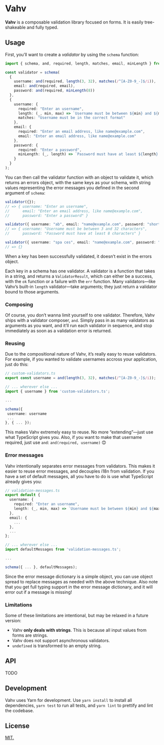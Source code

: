 # Vahv

**Vahv** is a composable validation library focused on forms. It is easily
tree-shakeable and fully typed.

## Usage

First, you’ll want to create a *validator* by using the `schema` function:

```ts
import { schema, and, required, length, matches, email, minLength } from 'vahv';

const validator = schema(
  {
    username: and(required, length(3, 32), matches(/^[A-Z0-9_-]$/i)),
    email: and(required, email),
    password: and(required, minLength(8))
  },
  {
    username: {
      required: "Enter an username",
      length: (_, min, max) => `Username must be between ${min} and ${max} characters`,
      matches: "Username must be in the correct format"
    },
    email: {
      required: "Enter an email address, like name@example.com",
      email: "Enter an email address, like name@example.com"
    },
    password: {
      required: "Enter a password",
      minLength: (_, length) => `Password must have at least ${length} characters`
    }
  }
);
```

You can then call the validator function with an object to validate it, which
returns an errors object, with the same keys as your schema, with string values
representing the error messages you defined in the second argument of `schema`:

```ts
validator({});
// => { username: "Enter an username",
//      email: "Enter an email address, like name@example.com",
//      password: "Enter a password" }

validator({ username: "ab", email: "name@example.com", password: "short" });
// => { username: "Username must be between 3 and 32 characters",
//      password: "Password must have at least 8 characters" }

validator({ username: "spa ces", email: "name@example.com", password: "longenoughsurely" });
// => {}  
```

When a key has been successfully validated, it doesn’t exist in the errors
object.

Each key in a schema has one validator. A validator is a function that takes in
a string, and returns a `ValidatorResult`, which can either be a success, with
the `ok` function or a failure with the `err` function. Many validators—like
Vahv’s built-in `length` validator—take arguments; they just return a validator
bound to those arguments. 

### Composing

Of course, you don’t wanna limit yourself to one validator. Therefore, Vahv
ships with a validator composer, `and`. Simply pass in as many validators as
arguments as you want, and it’ll run each validator in sequence, and stop
immediately as soon as a validation error is returned.

### Reusing

Due to the compositional nature of Vahv, it’s really easy to reuse validators.
For example, if you wanted to validate usernames accross your application, just
do this:

```ts
// custom-validators.ts
export const username = and(length(3, 32), matches(/^[A-Z0-9_-]$/i));

// ... wherever else ...
import { username } from 'custom-validators.ts'; 

...

schema({
 username: username
 ...
}, { ... });
```

This makes Vahv extremely easy to reuse. No more “extending”—just use what
TypeScript gives you. Also, if you want to make that username required, just
use `and`: `and(required, username)` 😊

### Error messages

Vahv intentionally separates error messages from validators. This makes it
easier to reuse error messages, and decouples i18n from validation. If you have
a set of default messages, all you have to do is use what TypeScript already
gives you:

```ts
// validation-messages.ts
export default {
  username: {
    required: "Enter an username",
    length: (_, min, max) => `Username must be between ${min} and ${max} characters`
  },
  email: {
    ...
  },
  ...
};

// ... wherever else ...
import defaultMessages from 'validation-messages.ts';

...

schema({ ... }, defaultMessages);
```

Since the error message dictionary is a simple object, you can use object
spread to replace messages as needed with the above technique. Also note that
you get full typing support in the error message dictionary, and it will error
out if a message is missing!

### Limitations

Some of these limitations are intentional, but may be relaxed in a future
version:

- Vahv **only deals with strings**. This is because all input values from forms
  are strings.
- Vahv does not support asynchronous validators.
- `undefined` is transformed to an empty string.

## API

TODO

## Development

Vahv uses Yarn for development. Use `yarn install` to install all dependencies,
`yarn test` to run all tests, and `yarn lint` to prettify and lint the codebase.

## License

[MIT.](LICENSE.txt)
